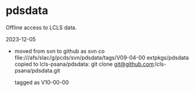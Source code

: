 # pdsdata
Offline access to LCLS data.

2023-12-05
- moved from svn to github as
  svn co file:///afs/slac/g/pcds/svn/pdsdata/tags/V09-04-00 extpkgs/pdsdata
  copied to lcls-psana/pdsdata:
  git clone git@github.com:lcls-psana/pdsdata.git

  tagged as V10-00-00